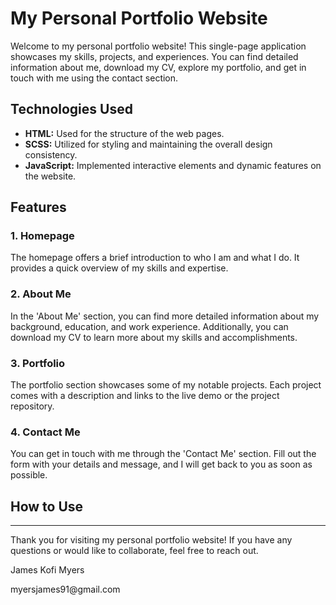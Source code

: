# My Personal Portfolio Website

Welcome to my personal portfolio website! This single-page application showcases my skills, projects, and experiences. You can find detailed information about me, download my CV, explore my portfolio, and get in touch with me using the contact section.

## Technologies Used

- **HTML:** Used for the structure of the web pages.
- **SCSS:** Utilized for styling and maintaining the overall design consistency.
- **JavaScript:** Implemented interactive elements and dynamic features on the website.

## Features

### 1. Homepage

The homepage offers a brief introduction to who I am and what I do. It provides a quick overview of my skills and expertise.

### 2. About Me

In the 'About Me' section, you can find more detailed information about my background, education, and work experience. Additionally, you can download my CV to learn more about my skills and accomplishments.

### 3. Portfolio

The portfolio section showcases some of my notable projects. Each project comes with a description and links to the live demo or the project repository.

### 4. Contact Me

You can get in touch with me through the 'Contact Me' section. Fill out the form with your details and message, and I will get back to you as soon as possible.

## How to Use

---

Thank you for visiting my personal portfolio website! If you have any questions or would like to collaborate, feel free to reach out.

<p>James Kofi Myers</p>
<p>myersjames91@gmail.com</p>
